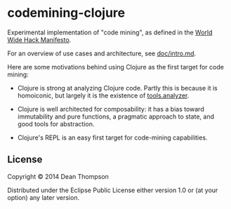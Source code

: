 # codemining-clojure

Experimental implementation of "code mining", as defined in the
[World Wide Hack Manifesto](https://github.com/WorldWideHack/manifesto).

For an overview of use cases and architecture, see [doc/intro.md](doc/intro.md).

Here are some motivations behind using Clojure as the first target for code mining:

* Clojure is strong at analyzing Clojure code. Partly this is because it is homoiconic, 
  but largely it is the existence of [tools.analyzer](https://github.com/clojure/tools.analyzer).

* Clojure is well architected for composability: it has a bias toward immutability and pure
  functions, a pragmatic approach to state, and good tools for abstraction.

* Clojure's REPL is an easy first target for code-mining capabilities.

## License

Copyright © 2014 Dean Thompson

Distributed under the Eclipse Public License either version 1.0 or (at
your option) any later version.
